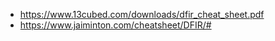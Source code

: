 - https://www.13cubed.com/downloads/dfir_cheat_sheet.pdf
- https://www.jaiminton.com/cheatsheet/DFIR/#